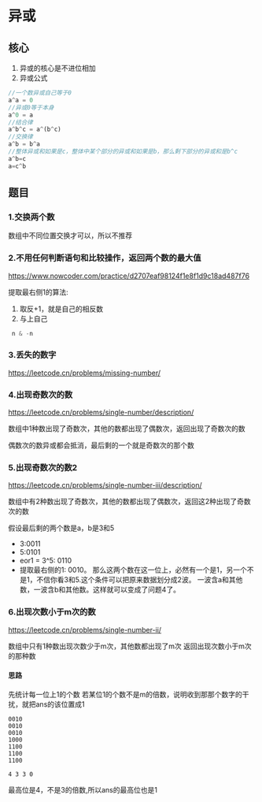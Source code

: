 # 异或
## 核心
1. 异或的核心是不进位相加
2. 异或公式
```js
//一个数异或自己等于0
a^a = 0
//异或0等于本身
a^0 = a
//结合律
a^b^c = a^(b^c)
//交换律
a^b = b^a
//整体异或和如果是c，整体中某个部分的异或和如果是b，那么剩下部分的异或和是b^c
a^b=c
a=c^b
```

## 题目
### 1.交换两个数
数组中不同位置交换才可以，所以不推荐

### 2.不用任何判断语句和比较操作，返回两个数的最大值
https://www.nowcoder.com/practice/d2707eaf98124f1e8f1d9c18ad487f76


提取最右侧1的算法:
1. 取反+1，就是自己的相反数
2. 与上自己
```javascript
 n & -n
```

### 3.丢失的数字
https://leetcode.cn/problems/missing-number/

### 4.出现奇数次的数
https://leetcode.cn/problems/single-number/description/

数组中1种数出现了奇数次，其他的数都出现了偶数次，返回出现了奇数次的数

偶数次的数异或都会抵消，最后剩的一个就是奇数次的那个数

### 5.出现奇数次的数2
https://leetcode.cn/problems/single-number-iii/description/

数组中有2种数出现了奇数次，其他的数都出现了偶数次，返回这2种出现了奇数次的数

假设最后剩的两个数是a，b是3和5

- 3:0011
- 5:0101
- eor1 = 3^5: 0110
- 提取最右侧的1: 0010。
那么这两个数在这一位上，必然有一个是1，另一个不是1，不信你看3和5.这个条件可以把原来数据划分成2波。
一波含a和其他数，一波含b和其他数。这样就可以变成了问题4了。

### 6.出现次数小于m次的数 
https://leetcode.cn/problems/single-number-ii/

数组中只有1种数出现次数少于m次，其他数都出现了m次
返回出现次数小于m次的那种数

#### 思路
先统计每一位上1的个数
若某位1的个数不是m的倍数，说明收到那那个数字的干扰，就把ans的该位置成1
```
0010
0010
0010
1000
1100
1100
1100

4 3 3 0
```

最高位是4，不是3的倍数,所以ans的最高位也是1